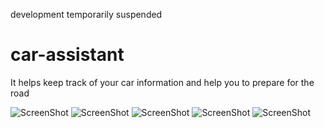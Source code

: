 
development temporarily suspended

# car-assistant
It helps keep track of your car information and help you to prepare for the road

![ScreenShot](https://github.com/DevLipatov/car-assistant/blob/dev/Screenshots/1.png)
![ScreenShot](https://github.com/DevLipatov/car-assistant/blob/dev/Screenshots/2.png)
![ScreenShot](https://github.com/DevLipatov/car-assistant/blob/dev/Screenshots/3.png)
![ScreenShot](https://github.com/DevLipatov/car-assistant/blob/dev/Screenshots/4.png)
![ScreenShot](https://github.com/DevLipatov/car-assistant/blob/dev/Screenshots/5.png)
